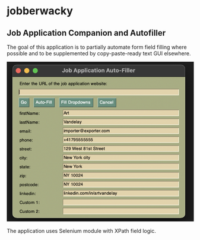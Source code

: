 # jobberwacky
## Job Application Companion and Autofiller

The goal of this application is to partially automate form field filling where possible and to be supplemented by copy-paste-ready text GUI elsewhere.

![alt text](images/ver1.png)

The application uses Selenium module with XPath field logic.